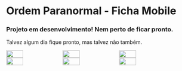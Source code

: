 # Ordem Paranormal - Ficha Mobile

### Projeto em desenvolvimento! Nem perto de ficar pronto.
Talvez algum dia fique pronto, mas talvez não também.

<div style="display: flex; flex-direction: row">
    <img src="https://github.com/luczz1/ordemparanormal-mobilesheet/assets/63828861/af5fc17e-b9f4-4385-a94b-57931ef55eca" style="width: 30%"/>
  
  <img src="https://github.com/luczz1/ordemparanormal-mobilesheet/assets/63828861/43a4a93f-a21a-43b2-95cd-5423ed57e176" style="width: 30%"/>
  <img src="https://github.com/luczz1/ordemparanormal-mobilesheet/assets/63828861/b0b90b55-7368-4fad-aa4a-98532bd4b87f" style="width: 30%"/>
  </div>
  
<div style="display: flex; flex-direction: row">
    <img src="https://github.com/luczz1/ordemparanormal-mobilesheet/assets/63828861/46c88873-32cd-4486-96dd-5a56cb9874a6" style="width: 30%"/>
  <img src="https://github.com/luczz1/ordemparanormal-mobilesheet/assets/63828861/2083c40a-c481-4a0c-834e-ad69b9bcfc6c" style="width: 30%"/>
  <img src="https://github.com/luczz1/ordemparanormal-mobilesheet/assets/63828861/15d6ea64-b50b-460e-9402-8238eed2de8a" style="width: 30%"/>
  </div>


